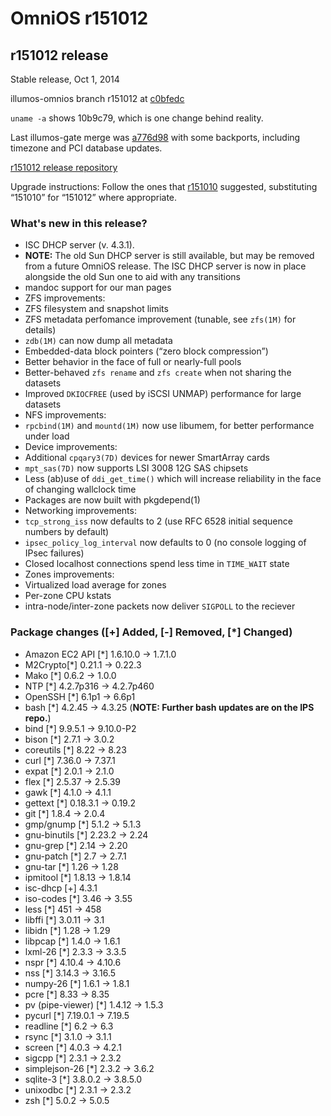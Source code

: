 OmniOS r151012
==============

## r151012 release

Stable release, Oct 1, 2014

illumos-omnios branch r151012 at [c0bfedc](https://omnios.omniti.com/changeset.php/core/illumos-omnios/c0bfedc6bb08973a6a0806ff6127a9b8e15b43bf)

`uname -a` shows 10b9c79, which is one change behind reality.

Last illumos-gate merge was [a776d98](https://github.com/illumos/illumos-gate/commit/a776d98e5f349dbb7f5a47eca48f50e6117adcb7) with some backports, including timezone and PCI database updates.

[r151012 release repository](http://pkg.omniti.com/omnios/r151012/)

Upgrade instructions: Follow the ones that [r151010](Upgrade_r151008_r151010.md)
suggested, substituting “151010” for “151012” where appropriate.

### What's new in this release?

* ISC DHCP server (v. 4.3.1).
 * **NOTE:** The old Sun DHCP server is still available, but may be removed from
   a future OmniOS release. The ISC DHCP server is now in place alongside the old
   Sun one to aid with any transitions
* mandoc support for our man pages
* ZFS improvements:
 * ZFS filesystem and snapshot limits
 * ZFS metadata perfomance improvement (tunable, see `zfs(1M)` for details)
 * `zdb(1M)` can now dump all metadata
 * Embedded-data block pointers (“zero block compression”)
 * Better behavior in the face of full or nearly-full pools
 * Better-behaved  `zfs rename` and `zfs create` when not sharing the datasets
 * Improved `DKIOCFREE` (used by iSCSI UNMAP) performance for large datasets
* NFS improvements:
 * `rpcbind(1M)` and `mountd(1M)` now use libumem, for better performance under load
* Device improvements:
 * Additional `cpqary3(7D)` devices for newer SmartArray cards
 * `mpt_sas(7D)` now supports LSI 3008 12G SAS chipsets
* Less (ab)use of `ddi_get_time()` which will increase reliability in the face of
  changing wallclock time
* Packages are now built with pkgdepend(1)
* Networking improvements:
 * `tcp_strong_iss` now defaults to 2 (use RFC 6528 initial sequence numbers by default)
 * `ipsec_policy_log_interval` now defaults to 0 (no console logging of IPsec failures)
 * Closed localhost connections spend less time in `TIME_WAIT` state
* Zones improvements:
 * Virtualized load average for zones
 * Per-zone CPU kstats
 * intra-node/inter-zone packets now deliver `SIGPOLL` to the reciever

### Package changes ([+] Added, [-] Removed, [*] Changed)

 * Amazon EC2 API [*] 1.6.10.0 -> 1.7.1.0
 * M2Crypto[*] 0.21.1 -> 0.22.3
 * Mako [*] 0.6.2 -> 1.0.0
 * NTP [*] 4.2.7p316 -> 4.2.7p460
 * OpenSSH [*] 6.1p1 -> 6.6p1
 * bash [*] 4.2.45 -> 4.3.25  (**NOTE: Further bash updates are on the IPS repo.**)
 * bind [*] 9.9.5.1 -> 9.10.0-P2
 * bison [*] 2.7.1 -> 3.0.2
 * coreutils [*] 8.22 -> 8.23
 * curl [*] 7.36.0 -> 7.37.1
 * expat [*] 2.0.1 -> 2.1.0
 * flex [*] 2.5.37 -> 2.5.39
 * gawk [*] 4.1.0 -> 4.1.1
 * gettext [*] 0.18.3.1 -> 0.19.2
 * git [*] 1.8.4 -> 2.0.4
 * gmp/gnump [*] 5.1.2 -> 5.1.3
 * gnu-binutils [*] 2.23.2 -> 2.24
 * gnu-grep [*] 2.14 -> 2.20
 * gnu-patch [*] 2.7 -> 2.7.1
 * gnu-tar [*] 1.26 -> 1.28
 * ipmitool [*] 1.8.13 -> 1.8.14
 * isc-dhcp [+] 4.3.1
 * iso-codes [*] 3.46 -> 3.55
 * less [*] 451 -> 458
 * libffi [*] 3.0.11 -> 3.1
 * libidn [*] 1.28 -> 1.29
 * libpcap [*] 1.4.0 -> 1.6.1
 * lxml-26 [*] 2.3.3 -> 3.3.5
 * nspr [*] 4.10.4 -> 4.10.6
 * nss [*]  3.14.3 -> 3.16.5
 * numpy-26 [*] 1.6.1 -> 1.8.1
 * pcre [*] 8.33 -> 8.35
 * pv (pipe-viewer) [*] 1.4.12 -> 1.5.3
 * pycurl [*] 7.19.0.1 -> 7.19.5
 * readline [*] 6.2 -> 6.3
 * rsync [*] 3.1.0 -> 3.1.1
 * screen [*] 4.0.3 -> 4.2.1
 * sigcpp [*] 2.3.1 -> 2.3.2
 * simplejson-26 [*] 2.3.2 -> 3.6.2
 * sqlite-3 [*] 3.8.0.2 -> 3.8.5.0
 * unixodbc [*] 2.3.1 -> 2.3.2
 * zsh [*] 5.0.2 -> 5.0.5
